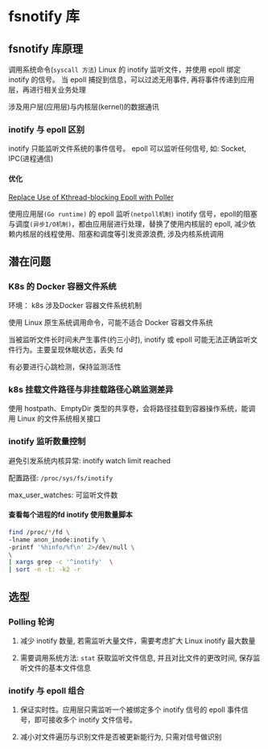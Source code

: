 # fsnotify 库

## fsnotify 库原理

调用系统命令(`syscall 方法`) Linux 的 inotify 监听文件，并使用 epoll 绑定 inotify 的信号。 当 epoll 捕捉到信息，可以过滤无用事件, 再将事件传递到应用层，再进行相关业务处理

涉及用户层(应用层)与内核层(kernel)的数据通讯

### inotify 与 epoll 区别

inotify 只能监听文件系统的事件信号。 epoll 可以监听任何信号, 如: Socket, IPC(进程通信)

#### 优化

[Replace Use of Kthread-blocking Epoll with Poller](https://github.com/fsnotify/fsnotify/pull/434)

使用应用层`(Go runtime)` 的 epoll 监听`(netpoll机制)` inotify 信号，epoll的阻塞与调度`(异步I/O机制)`，都由应用层进行处理，替换了使用内核层的 epoll, 减少依赖内核层的线程使用、阻塞和调度等引发资源浪费, 涉及内核系统调用

## 潜在问题

### K8s 的 Docker 容器文件系统

环境： k8s 涉及Docker 容器文件系统机制

使用 Linux 原生系统调用命令，可能不适合 Docker 容器文件系统

当被监听文件长时间未产生事件(约三小时), inotify 或 epoll 可能无法正确监听文件行为。主要呈现休眠状态，丢失 fd

有必要进行心跳检测，保持监测活性

### k8s 挂载文件路径与非挂载路径心跳监测差异

使用 hostpath、EmptyDir 类型的共享卷，会将路径挂载到容器操作系统，能调用 Linux 的文件系统相关接口

### inotify 监听数量控制

避免引发系统内核异常: inotify watch limit reached

配置路径: `/proc/sys/fs/inotify`

max_user_watches: 可监听文件数

#### 查看每个进程的fd inotify 使用数量脚本

```sh
find /proc/*/fd \
-lname anon_inode:inotify \
-printf '%hinfo/%f\n' 2>/dev/null \
\
| xargs grep -c '^inotify'  \
| sort -n -t: -k2 -r
```

## 选型

### Polling 轮询

1. 减少 inotify 数量, 若需监听大量文件，需要考虑扩大 Linux inotify 最大数量

2. 需要调用系统方法: `stat` 获取监听文件信息, 并且对比文件的更改时间, 保存监听文件的基本文件信息

### inotify 与 epoll 组合

1. 保证实时性。应用层只需监听一个被绑定多个 inotify 信号的 epoll 事件信号，即可接收多个 inotify 文件信号。

2. 减小对文件遍历与识别文件是否被更新能行为, 只需对信号做识别
